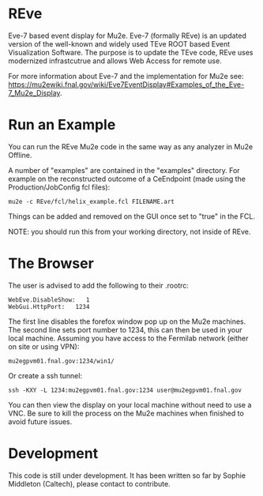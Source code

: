 # REve
Eve-7 based event display for Mu2e. Eve-7 (formally REve) is an updated version of the well-known and widely used TEve ROOT based Event Visualization Software. The purpose is to update the TEve code, REve uses modernized infrastcutrue and allows Web Access for remote use.

For more information about Eve-7 and the implementation for Mu2e see: https://mu2ewiki.fnal.gov/wiki/Eve7EventDisplay#Examples_of_the_Eve-7_Mu2e_Display.

# Run an Example

You can run the REve Mu2e code in the same way as any analyzer in Mu2e Offline. 

A number of "examples" are contained in the "examples" directory. For example on the reconstructed outcome of a CeEndpoint (made using the Production/JobConfig fcl files):

```
mu2e -c REve/fcl/helix_example.fcl FILENAME.art  
```
Things can be added and removed on the GUI once set to "true" in the FCL.

NOTE: you should run this from your working directory, not inside of REve.

# The Browser

The user is advised to add the following to their .rootrc:

```
WebEve.DisableShow:   1
WebGui.HttpPort:   1234
```
The first line disables the forefox window pop up on the Mu2e machines. The second line sets port number to 1234, this can then be used in your local machine. Assuming you have access to the Fermilab network (either on site or using VPN):

```
mu2egpvm01.fnal.gov:1234/win1/

```

Or create a ssh tunnel:
```
ssh -KXY -L 1234:mu2egpvm01.fnal.gov:1234 user@mu2egpvm01.fnal.gov

```

You can then view the display on your local machine without need to use a VNC. Be sure to kill the process on the Mu2e machines when finished to avoid future issues.

# Development

This code is still under development. It has been written so far by Sophie Middleton (Caltech), please contact to contribute.
